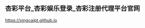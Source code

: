 ## 杏彩平台_杏彩娱乐登录_杏彩注册代理平台官网 

<https://xingcaipt.github.io>

<!--
**xingcaipt/xingcaipt** is a ✨ _special_ ✨ repository because its `README.md` (this file) appears on your GitHub profile.

Here are some ideas to get you started:

- 🔭 I’m currently working on ...
- 🌱 I’m currently learning ...
- 👯 I’m looking to collaborate on ...
- 🤔 I’m looking for help with ...
- 💬 Ask me about ...
- 📫 How to reach me: ...
- 😄 Pronouns: ...
- ⚡ Fun fact: ...
-->
